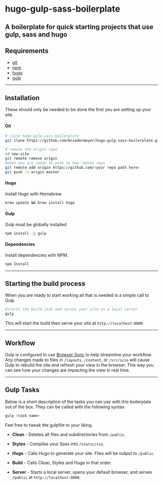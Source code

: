 # hugo-gulp-sass-boilerplate
A boilerplate for quick starting projects that use gulp, sass and hugo
---
## Requirements
* [git](http://git-scm.com)
* [npm](https://www.npmjs.com/about)
* [hugo](https://gohugo.io)
* [gulp](https://gulpjs.com/)

---
## Installation
These should only be needed to be done the first you are setting up your site.

#### Git
```bash
# clone hugo-gulp-sass-boilerplate
git clone https://github.com/bniedermeyer/hugo-gulp-sass-boilerplate.git new-site

# remove the origin repo
cd new-site
git remote remove origin
#when you are ready to push to new remote repo
git remote add origin https://github.com/<your repo path here>
git push -u origin master
```

#### Hugo
Install Hugo with Homebrew
```bash
brew update && brew install hugo
```

#### Gulp
Gulp must be globally installed
```bash
npm install -g gulp
```

#### Dependencies
Install  dependencies with NPM.

```bash
npm Install
```

---
## Starting the build process
When you are ready to start working all that is needed is a simple call to Gulp
```bash
#starts the build task and serves your site on a local server
gulp
```
This will start the build then serve your site at `http://localhost:8000`

---
## Workflow
Gulp is configured to use [Browser Sync](https://www.browsersync.io/) to help streamline your workflow. Any changes made to files in `/layouts`, `/content`, or `/src/scss` will cause Gulp to rebuild the site and refresh your view in the browser. This way you can see how your changes are impacting the view in real time.

---
## Gulp Tasks
Below is a short description of the tasks you can use with this boilerplate out of the box. They can be called with the following syntax
```bash
gulp <task name>
```

Feel free to tweak the gulpfile to your liking.

* **Clean** - Deletes all files and subdirectories from `/public`.

* **Styles** - Compiles your Sass into `/static/css`.

* **Hugo** - Calls Hugo to generate your site. Files will be output to `/public`.

* **Build** - Calls Clean, Styles and Hugo in that order.

* **Server** - Starts a local server, opens your default browser, and serves `/public` at `http://localhost:8000`.
